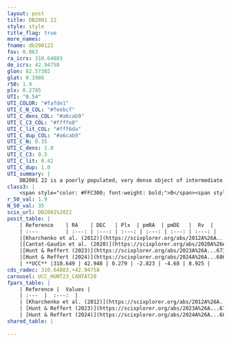 ```yaml
---
layout: post
title: DB2001 22
style: style
title_flag: true
more_names: 
fname: db200122
fov: 0.063
ra_icrs: 310.64883
de_icrs: 42.94758
glon: 82.57302
glat: 0.3986
r50: 1.9
plx: 0.2785
UTI: "0.54"
UTI_COLOR: "#fafde1"
UTI_C_N_COL: "#feebcf"
UTI_C_dens_COL: "#a6cab9"
UTI_C_C3_COL: "#ffffe8"
UTI_C_lit_COL: "#fff6da"
UTI_C_dup_COL: "#a6cab9"
UTI_C_N: 0.35
UTI_C_dens: 1.0
UTI_C_C3: 0.5
UTI_C_lit: 0.42
UTI_C_dup: 1.0
UTI_summary: |
    DB2001 22 is a poorly populated, very dense object of intermediate C3 quality. It is poorly studied in the literature.
class3: |
    <span style="color: #FFC300; font-weight: bold;">B</span><span style="color: #FFC300; font-weight: bold;">B</span>
r_50_val: 1.9
N_50_val: 35
scix_url: DB2001%2022
posit_table: |
    | Reference    | RA    | DEC   | Plx  | pmRA  | pmDE   |  Rv  |
    | :---         | :---: | :---: | :---: | :---: | :---: | :---: |
    |[Kharchenko et al. (2012)](https://scixplorer.org/abs/2012A%26A...543A.156K) | 310.649 | 42.946 | -- | -1.36 | -5.8 | -- |
    |[Cantat-Gaudin et al. (2020)](https://scixplorer.org/abs/2020A%26A...640A...1C) | 310.645 | 42.946 | 0.268 | -2.714 | -4.644 | -- |
    |[Hunt & Reffert (2023)](https://scixplorer.org/abs/2023A%26A...673A.114H) | 310.646 | 42.939 | 0.293 | -2.833 | -4.726 | -- |
    |[Hunt & Reffert (2024)](https://scixplorer.org/abs/2024A%26A...686A..42H) | 310.646 | 42.939 | 0.293 | -2.833 | -4.726 | -- |
    | **UCC** |310.649 | 42.948 | 0.279 | -2.823 | -4.68 | 8.925 | 
cds_radec: 310.64883,+42.94758
carousel: UCC_HUNT23_CANTAT20
fpars_table: |
    | Reference |  Values |
    | :---  |  :---:  |
    | [Kharchenko et al. (2012)](https://scixplorer.org/abs/2012A%26A...543A.156K) | `e_bv=2.228, distance=1891, log_age=7.235` |
    | [Hunt & Reffert (2023)](https://scixplorer.org/abs/2023A%26A...673A.114H) | `AV50=5.822, diffAV50=2.632, MOD50=12.454, logAge50=7.902` |
    | [Hunt & Reffert (2024)](https://scixplorer.org/abs/2024A%26A...686A..42H) | `MassJ=1031.26` |
shared_table: |
    
---
```

